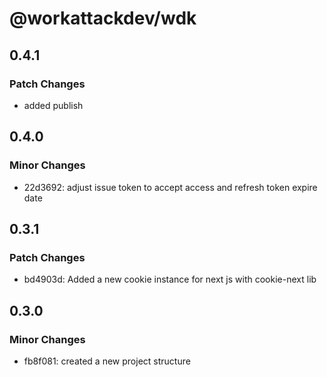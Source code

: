 # @workattackdev/wdk

## 0.4.1

### Patch Changes

- added publish

## 0.4.0

### Minor Changes

- 22d3692: adjust issue token to accept access and refresh token expire date

## 0.3.1

### Patch Changes

- bd4903d: Added a new cookie instance for next js with cookie-next lib

## 0.3.0

### Minor Changes

- fb8f081: created a new project structure
